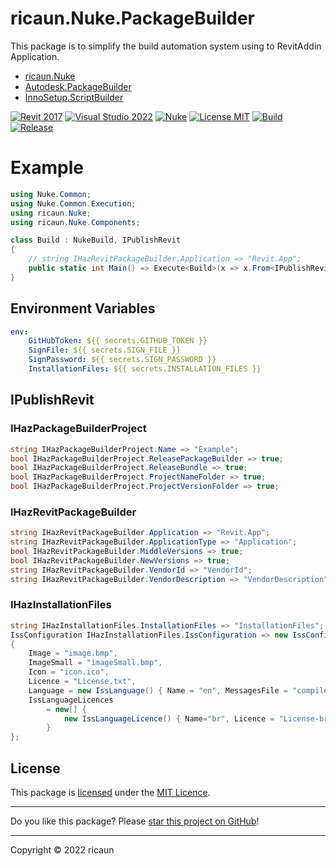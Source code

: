 # ricaun.Nuke.PackageBuilder

This package is to simplify the build automation system using to RevitAddin Application. 
- [ricaun.Nuke](https://www.nuget.org/packages/ricaun.Nuke) 
- [Autodesk.PackageBuilder](https://www.nuget.org/packages/Autodesk.PackageBuilder/)
- [InnoSetup.ScriptBuilder](https://www.nuget.org/packages/InnoSetup.ScriptBuilder/)

[![Revit 2017](https://img.shields.io/badge/Revit-2017+-blue.svg)](../..)
[![Visual Studio 2022](https://img.shields.io/badge/Visual%20Studio-2022-blue)](../..)
[![Nuke](https://img.shields.io/badge/Nuke-Build-blue)](https://nuke.build/)
[![License MIT](https://img.shields.io/badge/License-MIT-blue.svg)](LICENSE)
[![Build](../../actions/workflows/Build.yml/badge.svg)](../../actions)
[![Release](https://img.shields.io/nuget/v/ricaun.Nuke.PackageBuilder?logo=nuget&label=release&color=blue)](https://www.nuget.org/packages/ricaun.Nuke.PackageBuilder)

# Example

```C#
using Nuke.Common;
using Nuke.Common.Execution;
using ricaun.Nuke;
using ricaun.Nuke.Components;

class Build : NukeBuild, IPublishRevit
{
    // string IHazRevitPackageBuilder.Application => "Revit.App";
    public static int Main() => Execute<Build>(x => x.From<IPublishRevit>().Build);
}
```

## Environment Variables

```yml
env:
    GitHubToken: ${{ secrets.GITHUB_TOKEN }}
    SignFile: ${{ secrets.SIGN_FILE }}
    SignPassword: ${{ secrets.SIGN_PASSWORD }}
    InstallationFiles: ${{ secrets.INSTALLATION_FILES }}
```

## IPublishRevit

### IHazPackageBuilderProject
```C#
string IHazPackageBuilderProject.Name => "Example";
bool IHazPackageBuilderProject.ReleasePackageBuilder => true;
bool IHazPackageBuilderProject.ReleaseBundle => true;
bool IHazPackageBuilderProject.ProjectNameFolder => true;
bool IHazPackageBuilderProject.ProjectVersionFolder => true;
```

### IHazRevitPackageBuilder

```C#
string IHazRevitPackageBuilder.Application => "Revit.App";
string IHazRevitPackageBuilder.ApplicationType => "Application";
bool IHazRevitPackageBuilder.MiddleVersions => true;
bool IHazRevitPackageBuilder.NewVersions => true;
string IHazRevitPackageBuilder.VendorId => "VendorId";
string IHazRevitPackageBuilder.VendorDescription => "VendorDescription";
```

### IHazInstallationFiles

```C#
string IHazInstallationFiles.InstallationFiles => "InstallationFiles";
IssConfiguration IHazInstallationFiles.IssConfiguration => new IssConfiguration()
{
    Image = "image.bmp",
    ImageSmall = "imageSmall.bmp",
    Icon = "icon.ico",
    Licence = "License.txt",
    Language = new IssLanguage() { Name = "en", MessagesFile = "compiler:Default.isl"},
    IssLanguageLicences
        = new[] {
            new IssLanguageLicence() { Name="br", Licence = "License-br.txt", MessagesFile = @"compiler:Languages\BrazilianPortuguese.isl"}
        }
};
```


## License

This package is [licensed](LICENSE) under the [MIT Licence](https://en.wikipedia.org/wiki/MIT_License).

---

Do you like this package? Please [star this project on GitHub](../../stargazers)!

---

Copyright © 2022 ricaun

